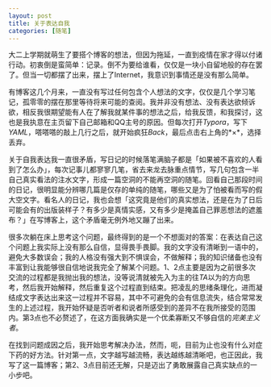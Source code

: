```yaml
---
layout: post
title: 关于表达自我
categories: [随笔]
---
```


大二上学期就萌生了要搭个博客的想法，但因为拖延，一直到疫情在家才得以付诸行动。初衷倒是蛮简单：记录。倒不为要给谁看，仅仅是一块小自留地般的存在罢了。但当一切都摆了出来，摆上了Internet，我意识到事情还是没有那么简单。

有博客这几个月来，一直没有写过任何包含个人想法的文字，仅仅是几个学习笔记，孤零零的摆在那里等待将来可能的查阅。我并非没有想法、没有表达欲倾诉欲，相反我很期望能有人在了解我就某件事的想法之后，给我反馈，和我探讨，这也是我执意在主页留下自己邮箱和QQ主号的原因。但每次打开*Typora*，写下*YAML*，嗒嗒嗒的敲上几行之后，就开始疯狂*Back*，最后点击右上角的*×*，选择丢弃。

关于自我表达我一直很矛盾，写日记的时候落笔满脑子都是「如果被不喜欢的人看到了怎么办」，每次记事儿都寥寥几笔，省去来龙去脉重点情节，写几句包含一半自己真实看法的注水文字，形成一篇空洞的不能再空洞的随笔。回看自己那段时间的日记，很明显能分辨哪几篇是仅存的单纯的随笔，哪些又是为了怕被看而写的假大空文字。看名人的日记，我也会想「这究竟是他们的真实想法，还是在为了日后可能会有的出版装样子？有多少是真情实感，又有多少是掩盖自己罪恶想法的遮羞布？」在写博客上，这个矛盾毫无例外地又蹦了出来。

很多次躺在床上思考这个问题，最终得到的是一个不想面对的答案：在表达自己这个问题上我实际上没有那么自信，显得畏手畏脚。我的文字没有清晰到一语中的，避免大多数误会；我的人格没有强大到不惧误会，不做解释；我的知识储备也没有丰富到让我能够很自信地说我完全了解某个问题。1、2点主要是因为之前很多次交流的过程都是我抛出我的想法，没等说清就被先入为主的往*TA*以为的方向思考，然后我开始解释，然后重复这个过程直到结束。把凌乱的思绪条理化，进而凝结成文字表达出来这一过程并不容易，其中不可避免的会有信息流失，结合常常发生的上述过程，我开始怀疑是否听者和说者所感受到的差异不在我所接受的范围内。第3点也不必赘述了，在这方面我确实是一个优柔寡断又不够自信的*完美主义者*。

在找到问题成因之后，我开始思考解决办法，然而，呃，目前为止也没有什么对症下药的好方法。针对第一点，文字越写越流畅，表达越练越清晰吧，也正因此，我写了这一篇博客；第2、3点目前还无解，只是迈出了勇敢展露自己真实缺点的一小步吧。